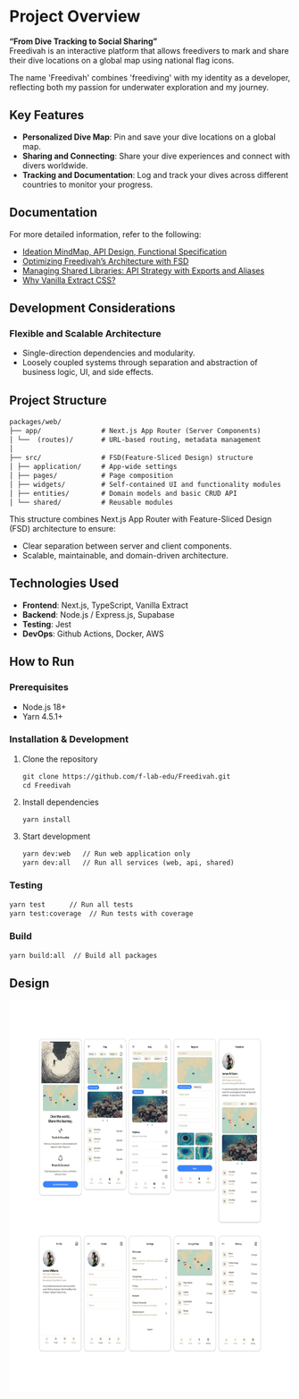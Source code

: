 # Project Overview  
**“From Dive Tracking to Social Sharing”**  
Freedivah is an interactive platform that allows freedivers to mark and share their dive locations on a global map using national flag icons.

The name 'Freedivah' combines 'freediving' with my identity as a developer, reflecting both my passion for underwater exploration and my journey.

## Key Features

- **Personalized Dive Map**: Pin and save your dive locations on a global map.
- **Sharing and Connecting**: Share your dive experiences and connect with divers worldwide.
- **Tracking and Documentation**: Log and track your dives across different countries to monitor your progress.
  
## Documentation
For more detailed information, refer to the following:
- [Ideation MindMap, API Design, Functional Specification](https://jiah827.notion.site/Project-Freedivah-10f4ef50e633807387d4c9307d622bdb?pvs=74)
- [Optimizing Freedivah’s Architecture with FSD](https://www.notion.so/jiah827/Optimizing-Freedivah-s-Architecture-with-Feature-Sliced-Design-1134ef50e63380b1b47bea0cc16f5f64)
- [Managing Shared Libraries: API Strategy with Exports and Aliases](https://www.notion.so/jiah827/exports-alias-API-1434ef50e63380a3aacad6eb9b7fec3b)
- [Why Vanilla Extract CSS?](https://www.notion.so/jiah827/CSS-1424ef50e633802ab39cec3730fe2d74)

## Development Considerations

### Flexible and Scalable Architecture
   - Single-direction dependencies and modularity.
   - Loosely coupled systems through separation and abstraction of business logic, UI, and side effects. 
  
## Project Structure
```
packages/web/
├── app/               # Next.js App Router (Server Components)
│ └──  (routes)/       # URL-based routing, metadata management
│
├── src/               # FSD(Feature-Sliced Design) structure
│ ├── application/     # App-wide settings
│ ├── pages/           # Page composition
│ ├── widgets/         # Self-contained UI and functionality modules
│ ├── entities/        # Domain models and basic CRUD API
│ └── shared/          # Reusable modules
```
This structure combines Next.js App Router with Feature-Sliced Design (FSD) architecture to ensure:
- Clear separation between server and client components.
- Scalable, maintainable, and domain-driven architecture.

## Technologies Used
   - **Frontend**: Next.js, TypeScript, Vanilla Extract
   - **Backend**: Node.js / Express.js, Supabase
   - **Testing**: Jest
   - **DevOps**: Github Actions, Docker, AWS

## How to Run
### Prerequisites
- Node.js 18+ 
- Yarn 4.5.1+

### Installation & Development
1. Clone the repository
   ```
   git clone https://github.com/f-lab-edu/Freedivah.git
   cd Freedivah
   ```
2. Install dependencies
   ```
   yarn install
   ```
3. Start development
   ```
   yarn dev:web   // Run web application only
   yarn dev:all   // Run all services (web, api, shared)
   ```
### Testing
   ```
   yarn test      // Run all tests
   yarn test:coverage  // Run tests with coverage
   ```
### Build
   ```
   yarn build:all  // Build all packages
   ```

## Design
<img src="docs/images/Freedivah_Design.webp" alt="Freedivah Design" style="width: auto; height: 700px" />







